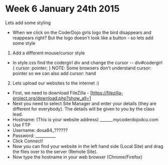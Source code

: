 # Week 6 January 24th 2015
Lets add some styling
- When we click on the CoderDojo girls logo the bird disappears and reappears right? But the logo doesn't
look like a button - so lets add some style

1. Add a different mouse/cursor style

- In style.css find the codergirl div and change the cursor
--  div#codergirl {
        cursor: pointer;
    }
NOTE: Some browsers don't  understand cursor: pointer so we can also add cursor: hand

2. Lets upload our websites to the internet :)

- First, we need to download FileZilla - [https://filezilla-project.org/download.php?show_all=1
- Next you need to select Site Manager and enter your details (they are different for everybody). The details will be given to you by the class lead.
- Hostname: (This is your website address) ______.mycoderdojodcu.com
- Use FTP
- Username: dosa84_??????
- Password: __________
- Click Connect!
- Now you can find your website in the left hand side (Local Site) and drag the files over to the server (Remote Site).
- Now type the hostname in your web browser (Chrome/Firefox)
